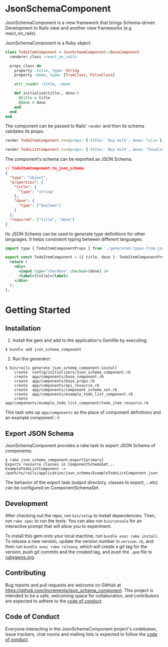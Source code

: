 # JsonSchemaComponent

JsonSchemaComponent is a view framework that brings Schema-driven Development to Rails view and another view frameworks (e.g react_on_rails).

JsonSchemaComponent is a Ruby object:

```ruby
class TodoItemComponent < JsonSchemaComponent::BaseComponent
  renderer_class :react_on_rails

  props_class do
    property :title, type: String
    property :done, type: [TrueClass, FalseClass]

    attr_reader :title, :done

    def initialize(title:, done:)
      @title = title
      @done = done
    end
  end
end
```

The component can be passed to Rails' `render` and then its schema validates its props:

```ruby
render TodoItemComponent.new(props: { title: 'Buy milk', done: false }) # => Valid against schema. Renders a view by using renderer (react_on_rails)

render TodoListComponent.new(props: { title: 'Buy milk', done: "Invalid value" }) # => Invalid. Raises an error.
```

The component's schema can be exported as JSON Schema:

```json
// TodoItemComponent.to_json_schema
{
  "type": "object",
  "properties": {
    "title": {
      "type": "string"
    },
    "done": {
      "type": ["boolean"]
    }
  },
  "required": ["title", "done"]
}
```

Its JSON Schema can be used to generate type definitions for other languages.
It helps consistent typing between different languages:

```jsx
import type { TodoItemComponentProps } from './generated-types-from-json-schema/TodoItemComponent';

export const TodoItemComponent = ({ title, done }: TodoItemComponentProps) => {
  return (
    <div>
      <input type="checkbox" checked={done} />
      <label>{title}</label>
    </div>
  );
};
```

# Getting Started
## Installation

1. Install the gem and add to the application's Gemfile by executing:

```console
$ bundle add json_schema_component
```

2. Run the generator:

```console
$ bin/rails generate json_schema_component:install
    create  config/initializers/json_schema_component.rb
    create  app/components/base_component.rb
    create  app/components/base_props.rb
    create  app/components/api_resource.rb
    create  app/components/component_schema_set.rb
    create  app/components/example_todo_list_component.rb
    create  app/components/example_todo_list_component/todo_item_resource.rb
```

This task sets up `app/components` as the place of component definitions and an example component :-)


## Export JSON Schema

JsonSchemaComponent provides a rake task to export JSON Schema of components:

```console
$ rake json_schema_component:export[primary]
Exports resource classes in ComponentSchemaSet...
ExampleTodoListComponent -> /path/to/rails/application/json_schema/ExampleTodoListComponent.json
```

The behavior of the export task (output directory, classes to export, ...etc) can be configured on ComponentSchemaSet.

## Development

After checking out the repo, run `bin/setup` to install dependencies. Then, run `rake spec` to run the tests. You can also run `bin/console` for an interactive prompt that will allow you to experiment.

To install this gem onto your local machine, run `bundle exec rake install`. To release a new version, update the version number in `version.rb`, and then run `bundle exec rake release`, which will create a git tag for the version, push git commits and the created tag, and push the `.gem` file to [rubygems.org](https://rubygems.org).

## Contributing

Bug reports and pull requests are welcome on GitHub at https://github.com/increments/json_schema_component. This project is intended to be a safe, welcoming space for collaboration, and contributors are expected to adhere to the [code of conduct](https://github.com/increments/json_schema_component/blob/main/CODE_OF_CONDUCT.md).

## Code of Conduct

Everyone interacting in the JsonSchemaComponent project's codebases, issue trackers, chat rooms and mailing lists is expected to follow the [code of conduct](https://github.com/increments/json_schema_component/blob/main/CODE_OF_CONDUCT.md).
